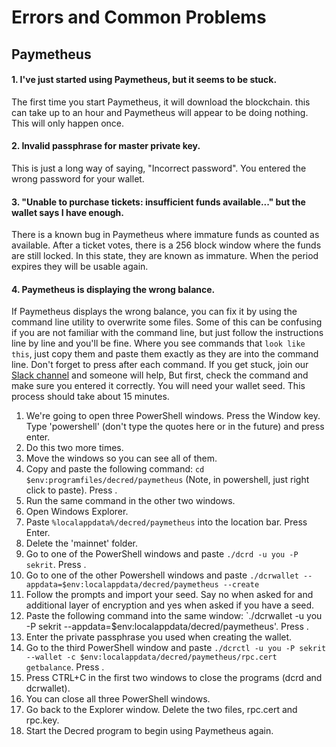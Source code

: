 # Errors and Common Problems #

## **Paymetheus** ##

#### **1. I've just started using Paymetheus, but it seems to be stuck.** ####

The first time you start Paymetheus, it will download the blockchain. this can take up
to an hour and Paymetheus will appear to be doing nothing. This will only happen once.

#### **2. Invalid passphrase for master private key.** ####

This is just a long way of saying, "Incorrect password". You entered the wrong password for your
wallet.

#### **3. "Unable to purchase tickets: insufficient funds available..." but the wallet says I have enough.** ####

There is a known bug in Paymetheus where immature funds as counted as available. After a ticket votes, there is a 
256 block window where the funds are still locked. In this state, they are known as immature. When the period expires
they will be usable again.

#### **4. Paymetheus is displaying the wrong balance.** ####

If Paymetheus displays the wrong balance, you can fix it by using the command line utility to overwrite some files.
Some of this can be confusing if you are not familiar with the command line, but just follow the instructions line by line
and you'll be fine. Where you see commands that `look like this`, just copy them and paste them exactly as they are into the command line.
Don't forget to press <ENTER> after each command. If you get stuck, join our [Slack channel](https://decred.slack.com) and someone will help,
But first, check the command and make sure you entered it correctly. You will need your wallet seed. This process should take about 15 minutes.

1. We're going to open three PowerShell windows. Press the Window key. Type 'powershell' (don't type the quotes here or in the future) and press enter.
2. Do this two more times.
3. Move the windows so you can see all of them.
4. Copy and paste the following command: `cd $env:programfiles/decred/paymetheus` (Note, in powershell, just right click to paste). Press <ENTER>.
5. Run the same command in the other two windows.
6. Open Windows Explorer.
7. Paste `%localappdata%/decred/paymetheus` into the location bar. Press Enter.
8. Delete the 'mainnet' folder.
9. Go to one of the PowerShell windows and paste `./dcrd -u you -P sekrit`. Press <ENTER>.
10. Go to one of the other Powershell windows and paste `./dcrwallet --appdata=$env:localappdata/decred/paymetheus --create`
11. Follow the prompts and import your seed. Say no when asked for and additional layer of encryption and yes when asked if you have a seed.
12. Paste the following command into the same window: `./dcrwallet -u you -P sekrit --appdata=$env:localappdata/decred/paymetheus'. Press <ENTER>.
13. Enter the private passphrase you used when creating the wallet.
14. Go to the third PowerShell window and paste `./dcrctl -u you -P sekrit --wallet -c $env:localappdata/decred/paymetheus/rpc.cert getbalance`. Press <ENTER>.
15. Press CTRL+C in the first two windows to close the programs (dcrd and dcrwallet).
16. You can close all three PowerShell windows.
17. Go back to the Explorer window. Delete the two files, rpc.cert and rpc.key.
18. Start the Decred program to begin using Paymetheus again.